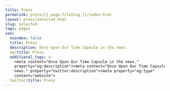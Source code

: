 ```yaml
---
title: Press
permalink: press/{{ page.fileSlug }}/index.html
layout: press/selected.html
slug: selected
tags: pages
seo:
  noindex: false
  title: Press
  description: Once Upon Our Time Capsule in the news.
  og:title: Press
  additional_tags: >-
    <meta content="Once Upon Our Time Capsule in the news."
    property="og:description"><meta content="Once Upon Our Time Capsule in the
    news." property="twitter:description"><meta property="og:type"
    content="website">
  twitter:title: Press
---
```



